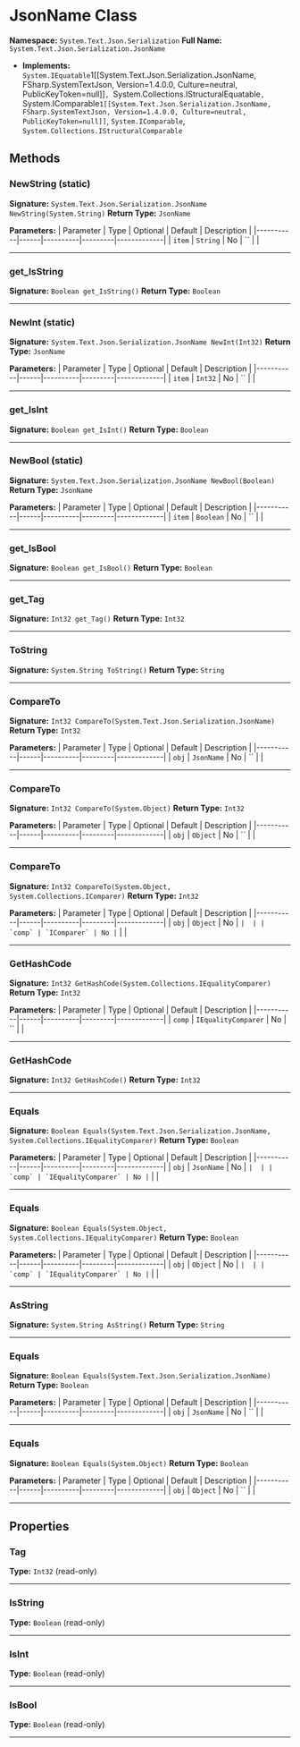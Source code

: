 # JsonName Class

**Namespace:** `System.Text.Json.Serialization`
**Full Name:** `System.Text.Json.Serialization.JsonName`
- **Implements:** `System.IEquatable`1[[System.Text.Json.Serialization.JsonName, FSharp.SystemTextJson, Version=1.4.0.0, Culture=neutral, PublicKeyToken=null]]`, `System.Collections.IStructuralEquatable`, `System.IComparable`1[[System.Text.Json.Serialization.JsonName, FSharp.SystemTextJson, Version=1.4.0.0, Culture=neutral, PublicKeyToken=null]]`, `System.IComparable`, `System.Collections.IStructuralComparable`

## Methods

### NewString (static)

**Signature:** `System.Text.Json.Serialization.JsonName NewString(System.String)`
**Return Type:** `JsonName`

**Parameters:**
| Parameter | Type | Optional | Default | Description |
|-----------|------|----------|---------|-------------|
| `item` | `String` | No | `` |  |

---

### get_IsString

**Signature:** `Boolean get_IsString()`
**Return Type:** `Boolean`

---

### NewInt (static)

**Signature:** `System.Text.Json.Serialization.JsonName NewInt(Int32)`
**Return Type:** `JsonName`

**Parameters:**
| Parameter | Type | Optional | Default | Description |
|-----------|------|----------|---------|-------------|
| `item` | `Int32` | No | `` |  |

---

### get_IsInt

**Signature:** `Boolean get_IsInt()`
**Return Type:** `Boolean`

---

### NewBool (static)

**Signature:** `System.Text.Json.Serialization.JsonName NewBool(Boolean)`
**Return Type:** `JsonName`

**Parameters:**
| Parameter | Type | Optional | Default | Description |
|-----------|------|----------|---------|-------------|
| `item` | `Boolean` | No | `` |  |

---

### get_IsBool

**Signature:** `Boolean get_IsBool()`
**Return Type:** `Boolean`

---

### get_Tag

**Signature:** `Int32 get_Tag()`
**Return Type:** `Int32`

---

### ToString

**Signature:** `System.String ToString()`
**Return Type:** `String`

---

### CompareTo

**Signature:** `Int32 CompareTo(System.Text.Json.Serialization.JsonName)`
**Return Type:** `Int32`

**Parameters:**
| Parameter | Type | Optional | Default | Description |
|-----------|------|----------|---------|-------------|
| `obj` | `JsonName` | No | `` |  |

---

### CompareTo

**Signature:** `Int32 CompareTo(System.Object)`
**Return Type:** `Int32`

**Parameters:**
| Parameter | Type | Optional | Default | Description |
|-----------|------|----------|---------|-------------|
| `obj` | `Object` | No | `` |  |

---

### CompareTo

**Signature:** `Int32 CompareTo(System.Object, System.Collections.IComparer)`
**Return Type:** `Int32`

**Parameters:**
| Parameter | Type | Optional | Default | Description |
|-----------|------|----------|---------|-------------|
| `obj` | `Object` | No | `` |  |
| `comp` | `IComparer` | No | `` |  |

---

### GetHashCode

**Signature:** `Int32 GetHashCode(System.Collections.IEqualityComparer)`
**Return Type:** `Int32`

**Parameters:**
| Parameter | Type | Optional | Default | Description |
|-----------|------|----------|---------|-------------|
| `comp` | `IEqualityComparer` | No | `` |  |

---

### GetHashCode

**Signature:** `Int32 GetHashCode()`
**Return Type:** `Int32`

---

### Equals

**Signature:** `Boolean Equals(System.Text.Json.Serialization.JsonName, System.Collections.IEqualityComparer)`
**Return Type:** `Boolean`

**Parameters:**
| Parameter | Type | Optional | Default | Description |
|-----------|------|----------|---------|-------------|
| `obj` | `JsonName` | No | `` |  |
| `comp` | `IEqualityComparer` | No | `` |  |

---

### Equals

**Signature:** `Boolean Equals(System.Object, System.Collections.IEqualityComparer)`
**Return Type:** `Boolean`

**Parameters:**
| Parameter | Type | Optional | Default | Description |
|-----------|------|----------|---------|-------------|
| `obj` | `Object` | No | `` |  |
| `comp` | `IEqualityComparer` | No | `` |  |

---

### AsString

**Signature:** `System.String AsString()`
**Return Type:** `String`

---

### Equals

**Signature:** `Boolean Equals(System.Text.Json.Serialization.JsonName)`
**Return Type:** `Boolean`

**Parameters:**
| Parameter | Type | Optional | Default | Description |
|-----------|------|----------|---------|-------------|
| `obj` | `JsonName` | No | `` |  |

---

### Equals

**Signature:** `Boolean Equals(System.Object)`
**Return Type:** `Boolean`

**Parameters:**
| Parameter | Type | Optional | Default | Description |
|-----------|------|----------|---------|-------------|
| `obj` | `Object` | No | `` |  |

---

## Properties

### Tag

**Type:** `Int32` (read-only)

---

### IsString

**Type:** `Boolean` (read-only)

---

### IsInt

**Type:** `Boolean` (read-only)

---

### IsBool

**Type:** `Boolean` (read-only)

---